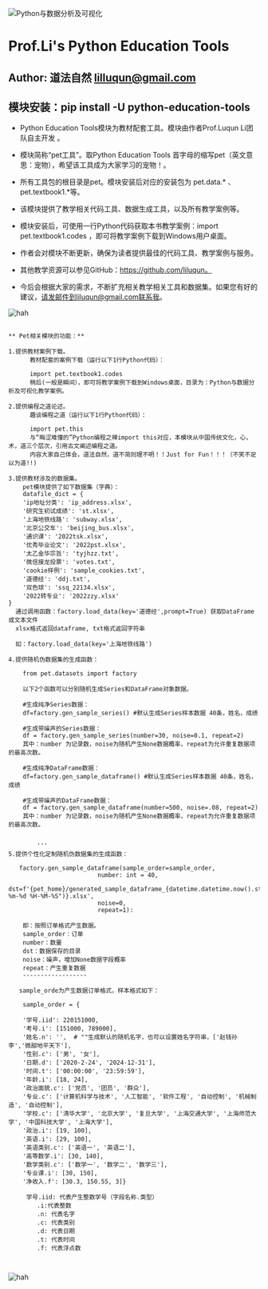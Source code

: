 ![Python与数据分析及可视化](https://imgservice.suning.cn/uimg1/b2c/image/gIH3lXgAHfqhSFy_QvLmpQ.jpg_800w_800h_4e)
# Prof.Li's Python Education Tools

## Author: 道法自然  lilluqun@gmail.com

## **模块安装：pip install -U python-education-tools**

* Python Education Tools模块为教材配套工具。模块由作者Prof.Luqun Li团队自主开发 。
* 模块简称“pet工具”。取Python Education Tools 首字母的缩写pet（英文意思：宠物），希望该工具成为大家学习的宠物！。
* 所有工具包的根目录是pet。模块安装后对应的安装包为 pet.data.* 、pet.textbook1.*等。
* 该模块提供了教学相关代码工具、数据生成工具，以及所有教学案例等。
* 模块安装后，可使用一行Python代码获取本书教学案例：import pet.textbook1.codes ，即可将教学案例下载到Windows用户桌面。
* 作者会对模块不断更新，确保为读者提供最佳的代码工具、教学案例与服务。
* 其他教学资源可以参见GitHub：https://github.com/liluqun。


* 今后会根据大家的需求，不断扩充相关教学相关工具和数据集。如果您有好的建议，请发邮件到liluqun@gmail.com联系我。

![hah](https://tse1-mm.cn.bing.net/th/id/OIP-C.1WzofyXU4XlVG1soFYMmpgHaEc?w=273&h=180&c=7&r=0&o=5&dpr=2&pid=1.7)

`````

** Pet相关模块的功能：**

1.提供教材案例下载。
      教材配套的案例下载（运行以下1行Python代码）：
 
      import pet.textbook1.codes
      稍后(一般是瞬间），即可将教学案例下载到Windows桌面，目录为：Python与数据分析及可视化教学案例。
  
2.提供编程之道论述。
      趣谈编程之道（运行以下1行Python代码）：
  
      import pet.this
      与“晦涩难懂的”Python编程之禅import this对应，本模块从中国传统文化，心，术，道三个层次，引用古文阐述编程之道。
      内容大家自己体会，道法自然，道不简则理不明！！Just for Fun！！！（不笑不足以为道!!)

3.提供教材涉及的数据集。
    pet模块提供了如下数据集（字典）：
    datafile_dict = {
    'ip地址分类': 'ip_address.xlsx',
    '研究生初试成绩': 'st.xlsx',
    '上海地铁线路': 'subway.xlsx',
    '北京公交车': 'beijing_bus.xlsx',
    '通识课': '2022tsk.xlsx',
    '优秀毕业论文': '2022pst.xlsx',
    '太乙金华宗旨': 'tyjhzz.txt',
    '微信接龙投票': 'votes.txt',
    'cookie样例': 'sample_cookies.txt',
    '道德经': 'ddj.txt',
    '双色球': 'ssq_22134.xlsx',
    '2022转专业': '2022zzy.xlsx'
}
  通过调用函数：factory.load_data(key='道德经',prompt=True) 获取DataFrame或文本文件
  xlsx格式返回dataframe, txt格式返回字符串
  
  如：factory.load_data(key='上海地铁线路')
  
4.提供随机伪数据集的生成函数：

    from pet.datasets import factory

    以下2个函数可以分别随机生成Series和DataFrame对象数据。
    
    #生成纯净Series数据：
    df=factory.gen_sample_series() #默认生成Series样本数据 40条，姓名，成绩
    
    #生成带噪声的Series数据：
    df = factory.gen_sample_series(number=30, noise=0.1, repeat=2)
    其中：number 为记录数，noise为随机产生None数据概率，repeat为允许重复数据项的最高次数。
    
    #生成纯净DataFrame数据：
    df=factory.gen_sample_dataframe() #默认生成Series样本数据 40条，姓名，成绩
    
    #生成带噪声的DataFrame数据：
    df = factory.gen_sample_dataframe(number=500, noise=.08, repeat=2)
    其中：number 为记录数，noise为随机产生None数据概率，repeat为允许重复数据项的最高次数。
    
    
        '''
5.提供个性化定制随机伪数据集的生成函数：

   factory.gen_sample_dataframe(sample_order=sample_order,
                         number: int = 40,
                         dst=f'{pet_home}/generated_sample_dataframe_{datetime.datetime.now().strftime("%Y-%m-%d %H-%M-%S")}.xlsx',
                         noise=0,
                         repeat=1):

    即：按照订单格式产生数据。
    sample_order：订单
    number：数量
    dst：数据保存的目录
    noise：噪声，增加None数据字段概率
    repeat：产生重复数据
    ------------------

   sample_orde为产生数据订单格式，样本格式如下：
   
    sample_order = {

    '学号.iid': 220151000,
    '考号.i': [151000, 789000],
    '姓名.n': '',  # ""生成默认的随机名字，也可以设置姓名字符串，['赵钱孙李','微甜地平天下'],
    '性别.c': ['男', '女'],
    '日期.d': ['2020-2-24', '2024-12-31'],
    '时间.t': ['00:00:00', '23:59:59'],
    '年龄.i': [18, 24],
    '政治面貌.c': ['党员', '团员', '群众'],
    '专业.c': ['计算机科学与技术', '人工智能', '软件工程', '自动控制', '机械制造', '自动控制'],
    '学校.c': ['清华大学', '北京大学', '复旦大学', '上海交通大学', '上海师范大学', '中国科技大学', '上海大学'],
    '政治.i': [19, 100],
    '英语.i': [29, 100],
    '英语类别.c': ['英语一', '英语二'],
    '高等数学.i': [30, 140],
    '数学类别.c': ['数学一', '数学二', '数学三'],
    '专业课.i': [30, 150],
    '净收入.f': [30.3, 150.55, 3]}
    
     学号.iid: 代表产生整数学号（字段名称.类型）
        .i:代表整数
        .n: 代表名字
        .c: 代表类别
        .d: 代表日期
        .t: 代表时间
        .f: 代表浮点数
        
   

`````

![hah](https://img.niuqiuyi.com/202210/19/012355471.png)